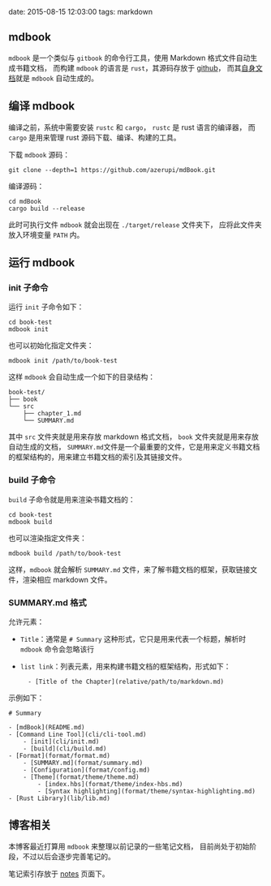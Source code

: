 date: 2015-08-15 12:03:00
tags: markdown


## mdbook

`mdbook` 是一个类似与 `gitbook` 的命令行工具，使用 Markdown 格式文件自动生成书籍文档，
而构建 `mdbook` 的语言是 `rust`，其源码存放于 [github](https://github.com/azerupi/mdBook)，
而其[自身文档](http://azerupi.github.io/mdBook/)就是 `mdbook` 自动生成的。


## 编译 mdbook

编译之前，系统中需要安装 `rustc` 和 `cargo`，
`rustc` 是 rust 语言的编译器，
而 `cargo` 是用来管理 rust 源码下载、编译、构建的工具。

下载 `mdbook` 源码：

```
git clone --depth=1 https://github.com/azerupi/mdBook.git
```

编译源码：

```
cd mdBook
cargo build --release
```

此时可执行文件 `mdbook` 就会出现在 `./target/release` 文件夹下，
应将此文件夹放入环境变量 `PATH` 内。


## 运行 mdbook


### init 子命令

运行 `init` 子命令如下：

```
cd book-test
mdbook init
```

也可以初始化指定文件夹：

```
mdbook init /path/to/book-test
```

这样 `mdbook` 会自动生成一个如下的目录结构：

```
book-test/
├── book
└── src
    ├── chapter_1.md
    └── SUMMARY.md
```

其中 `src` 文件夹就是用来存放 markdown 格式文档，
`book` 文件夹就是用来存放自动生成的文档，
`SUMMARY.md`文件是一个最重要的文件，它是用来定义书籍文档的框架结构的，用来建立书籍文档的索引及其链接文件。


### build 子命令

`build` 子命令就是用来渲染书籍文档的：

```
cd book-test
mdbook build
```

也可以渲染指定文件夹：

```
mdbook build /path/to/book-test
```

这样，`mdbook` 就会解析 `SUMMARY.md` 文件，来了解书籍文档的框架，获取链接文件，渲染相应 markdown 文件。


### SUMMARY.md 格式

允许元素：

* `Title`：通常是 `# Summary` 这种形式，它只是用来代表一个标题，解析时 `mdbook` 命令会忽略该行
* `list link`：列表元素，用来构建书籍文档的框架结构，形式如下：

        - [Title of the Chapter](relative/path/to/markdown.md)

示例如下：

```
# Summary

- [mdBook](README.md)
- [Command Line Tool](cli/cli-tool.md)
    - [init](cli/init.md)
    - [build](cli/build.md)
- [Format](format/format.md)
    - [SUMMARY.md](format/summary.md)
    - [Configuration](format/config.md)
    - [Theme](format/theme/theme.md)
        - [index.hbs](format/theme/index-hbs.md)
        - [Syntax highlighting](format/theme/syntax-highlighting.md)
- [Rust Library](lib/lib.md)
```


## 博客相关

本博客最近打算用 `mdbook` 来整理以前记录的一些笔记文档，
目前尚处于初始阶段，不过以后会逐步完善笔记的。

笔记索引存放于 [notes](http://fugangqiang.github.io/blog/posts/notes.html) 页面下。

